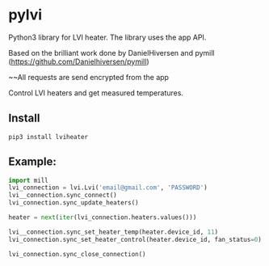 # pylvi

Python3 library for LVI heater. The library uses the app API.

Based on the brilliant work done by DanielHiversen and pymill (https://github.com/Danielhiversen/pymill)

~~All requests are send encrypted from the app 

Control LVI heaters and get measured temperatures.



## Install
```
pip3 install lviheater
```

## Example:

```python
import mill
lvi_connection = lvi.Lvi('email@gmail.com', 'PASSWORD')
lvi__connection.sync_connect()
lvi_connection.sync_update_heaters()

heater = next(iter(lvi_connection.heaters.values()))

lvi__connection.sync_set_heater_temp(heater.device_id, 11)
lvi_connection.sync_set_heater_control(heater.device_id, fan_status=0)

lvi_connection.sync_close_connection()

```

